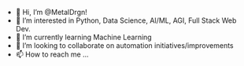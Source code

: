 - 👋 Hi, I’m @MetalDrgn!
- 👀 I’m interested in Python, Data Science, AI/ML, AGI, Full Stack Web Dev.
- 🌱 I’m currently learning Machine Learning
- 💞️ I’m looking to collaborate on automation initiatives/improvements
- 📫 How to reach me ...

<!---
MetalDrgn is a ✨ special ✨ repository because its `README.md` (this file) appears on your GitHub profile.
You can click the Preview link to take a look at your changes.
--->

